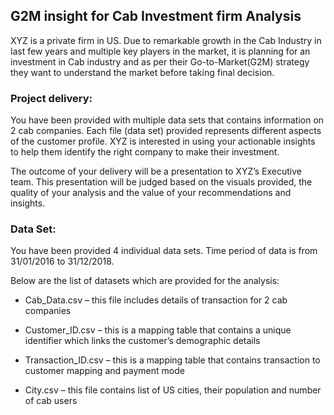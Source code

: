 ## G2M insight for Cab Investment firm Analysis

XYZ is a private firm in US. Due to remarkable growth in the Cab Industry in last few years and multiple key players in the market, it is planning for an investment in Cab industry and as per their Go-to-Market(G2M) strategy they want to understand the market before taking final decision.

### Project delivery:

You have been provided with multiple data sets that contains information on 2 cab companies. Each file (data set) provided represents different aspects of the customer profile. XYZ is interested in using your actionable insights to help them identify the right company to make their investment.

The outcome of your delivery will be a presentation to XYZ’s Executive team. This presentation will be judged based on the visuals provided, the quality of your analysis and the value of your recommendations and insights. 

### Data Set:

You have been provided 4 individual data sets. Time period of data is from 31/01/2016 to 31/12/2018.

Below are the list of datasets which are provided for the analysis:

- Cab_Data.csv – this file includes details of transaction for 2 cab companies

- Customer_ID.csv – this is a mapping table that contains a unique identifier which links the customer’s demographic details

- Transaction_ID.csv – this is a mapping table that contains transaction to customer mapping and payment mode

- City.csv – this file contains list of US cities, their population and number of cab users
